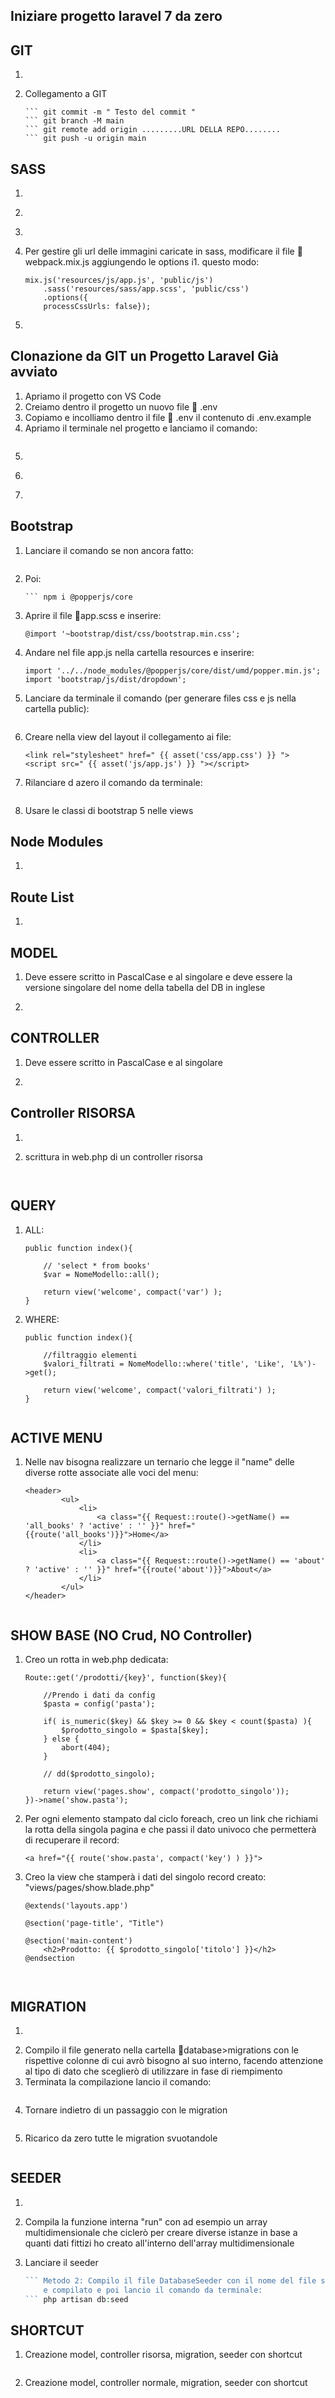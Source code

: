 ## Iniziare progetto laravel 7 da zero

## GIT
1. ``` composer create-project --prefer-dist laravel/laravel:^7.0 [NOME PROGETTO]
2. Collegamento a GIT
    ``` git add -A 
    ``` git commit -m " Testo del commit " 
    ``` git branch -M main
    ``` git remote add origin .........URL DELLA REPO........
    ``` git push -u origin main

## SASS
1. ``` npm i
2. ``` npm run dev
3. ``` npm run watch
4. Per gestire gli url delle immagini caricate in sass, modificare il file 📃 webpack.mix.js aggiungendo le options i1. questo modo:
    ```
    mix.js('resources/js/app.js', 'public/js')
        .sass('resources/sass/app.scss', 'public/css')
        .options({
        processCssUrls: false});

5. ``` php artisan serve


## Clonazione da GIT un Progetto Laravel Già avviato
1. Apriamo il progetto con VS Code
2. Creiamo dentro il progetto un nuovo file 📃 .env
3. Copiamo e incolliamo dentro il file 📃 .env il contenuto di .env.example
4. Apriamo il terminale nel progetto e lanciamo il comando:
    ``` composer install ( Se escono errori passiamo al comando: composer1. update )
5. ``` php artisan key:generate
6. ``` npm install
7. ``` php artisan serve


## Bootstrap
1. Lanciare il comando se non ancora fatto: 
    ```npm i
2. Poi:
    ```npm i npm install bootstrap
    ``` npm i @popperjs/core
3. Aprire il file 📃app.scss e inserire:
    ```
    @import '~bootstrap/dist/css/bootstrap.min.css';

4. Andare nel file app.js nella cartella resources e inserire:
    ```
    import '../../node_modules/@popperjs/core/dist/umd/popper.min.js';
    import 'bootstrap/js/dist/dropdown';

5. Lanciare da terminale il comando (per generare files css e js nella cartella public): 
    ``` npm run dev
6. Creare nella view del layout il collegamento ai file:

    ```
    <link rel="stylesheet" href=" {{ asset('css/app.css') }} ">
    <script src=" {{ asset('js/app.js') }} "></script>

7. Rilanciare d azero il comando da terminale: 
    ``` npm run watch
8. Usare le classi di bootstrap 5 nelle views


## Node Modules
1. ``` npm install


## Route List 
1. ```  php artisan route:list


## MODEL
1. Deve essere scritto in PascalCase e al singolare e deve essere la versione singolare del nome della tabella del DB in inglese
2. ``` php artisan make:model Models/NomeModello


## CONTROLLER
1. Deve essere scritto in PascalCase e al singolare
2. ``` php artisan make:controller NomeController

## Controller RISORSA
1. ``` php artisan make:controller PastaController --resource
2. scrittura in web.php di un controller risorsa
    ``` Route::resource('/pastas', PastaController::class);


## QUERY
1. ALL:

    ```
    public function index(){

        // 'select * from books'
        $var = NomeModello::all();

        return view('welcome', compact('var') );
    }

2. WHERE:

    ```
    public function index(){

        //filtraggio elementi
        $valori_filtrati = NomeModello::where('title', 'Like', 'L%')->get();

        return view('welcome', compact('valori_filtrati') );
    }


## ACTIVE MENU
1. Nelle nav bisogna realizzare un ternario che legge il "name" delle diverse rotte associate alle voci del menu:
    ```
    <header>
            <ul>
                <li>
                    <a class="{{ Request::route()->getName() == 'all_books' ? 'active' : '' }}" href="{{route('all_books')}}">Home</a>
                </li>
                <li>
                    <a class="{{ Request::route()->getName() == 'about' ? 'active' : '' }}" href="{{route('about')}}">About</a>
                </li>
            </ul>
    </header>


## SHOW BASE (NO Crud, NO Controller)
1. Creo un rotta in web.php dedicata:
    ```
    Route::get('/prodotti/{key}', function($key){

        //Prendo i dati da config
        $pasta = config('pasta');

        if( is_numeric($key) && $key >= 0 && $key < count($pasta) ){
            $prodotto_singolo = $pasta[$key];
        } else {
            abort(404);
        }

        // dd($prodotto_singolo);

        return view('pages.show', compact('prodotto_singolo'));
    })->name('show.pasta');

2. Per ogni elemento stampato dal ciclo foreach, creo un link che richiami la rotta della singola pagina e che passi il dato univoco che permetterà di recuperare il record:
    ```
    <a href="{{ route('show.pasta', compact('key') ) }}">

3. Creo la view che stamperà i dati del singolo record creato: "views/pages/show.blade.php"
    ```
    @extends('layouts.app')

    @section('page-title', "Title")

    @section('main-content')
        <h2>Prodotto: {{ $prodotto_singolo['titolo'] }}</h2>
    @endsection



## MIGRATION
1. ``` php artisan make:migration create_nomeTabellaPlurale_table (nome tabella deve essere in minuscolo)
2. Compilo il file generato nella cartella 📁database>migrations con le rispettive colonne di cui avrò bisogno al suo interno,
   facendo attenzione al tipo di dato che sceglierò di utilizzare in fase di riempimento
3. Terminata la compilazione lancio il comando:
    ``` php artisan migrate

4. Tornare indietro di un passaggio con le migration
    ``` php artisan migrate:rollback

5. Ricarico da zero tutte le migration svuotandole
    ``` php artisan migrate:refresh


## SEEDER
1. ``` php artisan make:seeder NomeSeeder
2. Compila la funzione interna "run" con ad esempio un array multidimensionale che ciclerò per creare diverse istanze in base a quanti dati fittizi ho creato all'interno dell'array multidimensionale

3. Lanciare il seeder
    ``` php artisan db:seed --class=HousesTableSeeder
    ``` Metodo 2: Compilo il file DatabaseSeeder con il nome del file seeder che ho creato
        e compilato e poi lancio il comando da terminale: 
    ``` php artisan db:seed


## SHORTCUT
1. Creazione model, controller risorsa, migration, seeder con shortcut
    ``` php artisan make:model Models/NomeModello -msr

2. Creazione model, controller normale, migration, seeder con shortcut
    ``` php artisan make:model Models/Pasta -msc

